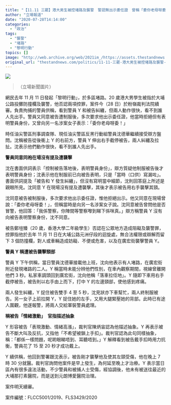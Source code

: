 ```yaml
---
title: "【11.11 三罷】港大男生被控堵路及襲警　警認無出示委任證　曾稱「委你老母呀委」"
author: "立場報道"
date: "2020-07-28T14:14:00"
categories:
  - "政治"
tags:
  - "襲警"
  - "堵路"
  - "黎明行動"
topics: []
image: "http://web.archive.org/web/2021im_/https://assets.thestandnews.com/media/photos/Untitled-12-26_pPlOA_Wbd9bp5.png"
original_url: "thestandnews.com/politics/11-11-三罷-港大男生被控堵路及襲警-警認無出示委任證-曾稱-委你老母呀委"
---
```

![](http://web.archive.org/web/2021im_/https://assets.thestandnews.com/media/photos/Untitled-12-26_pPlOA_Wbd9bp5.png)
> （立場新聞圖片）

網民去年 11 月 11 日發起「黎明行動」，於多區堵路。20 歲港大男學生被指於大埔公路投擲防撞欄及襲警，他否認兩項控罪，案件今（28 日）於粉嶺裁判法院續審。負責拘捕的警員供稱，看到警員 Y 和被告糾纏，但兩人動作很快，看不到誰人先出手。警員又同意被告遭制服後，多次要求他出示委任證，他當時拒絕但有表明警員身份，又曾向另一名涉案女子表示：「委你老母呀委！」

時任油尖警區刑事調查隊、現任油尖警區反黑行動組警員沈德華繼續接受辯方盤問。沈稱被告從後衝上 Y 的右前方，警員 Y 伸出右手截停被告，兩人糾纏及拉扯。沈表示他們動作很快，看不到誰人先出手。

**警員同意同袍在場沒有提及遭襲擊**

沈在書面供詞表示「控制被告落地後，表明警員身份」，辯方質疑他制服被告後才表明警員身份；沈表示他在制服前已向被告表明，只是「當時（口供）寫漏咗」。書面供詞提及「被告和 Y 發生糾纏」，但沒有寫明當中細節，沈則回答庭上所述是親眼所見。沈同意 Y 在現場沒有提及遭襲擊，其後才表示被告用右手襲擊其頸。

沈同意被告被制服後，多次要求他出示委任證，惟他拒絕出示。他又同意在現場曾說：「委你老母呀委！」，但稱當時是向另一名涉案女子說。沈同意被告曾問他是否冒警，他回答：「我係警察，你陣間等警察嚟到睇下係咪真。」辯方稱警員 Y 沒有向被告表明警察身份，沈不同意。

被告鄭塏臻（20 歲，香港大學二年級學生）否認在公眾地方造成阻礙及襲警罪，控罪指他於去年 11 月 11 日在大埔公路元洲仔段的迴旋處，無合法權限或辯解而留下 3 個防撞欄，對人或車輛造成妨礙、不便或危害，以及在廣宏街襲擊警員 Y。

**警員 Y 稱遭被告襲擊頸部**

警員 Y 下午供稱，當日警員沈德華接載他上班，沈向他表示有人堵路，在廣宏街附近發現堵路的二人。Y 稱當時未能分辨他們性別，在車內觀察期間，視線曾離開他們 3 秒。私家車調頭回到廣宏街，沈向他稱「落車拉佢地」。Y 隨即下車用右手截停被告，被告則以右手由上而下，打中 Y 的左邊頸部，使他感到疼痛。

兩人發生糾纏，Y 捉住被告雙手 4 至 5 秒，沈見狀亦下車幫忙，兩人終制服被告。另一女子上前拉開 Y，Y 捉住她的左手，又用大腿緊壓她的背部。此時已有途人圍觀，他遂報警，將兩人交給軍裝警員處理。

**稱被告「情緒激動」　官指描述抽象**

Y 形容被告「表現激動、情緒高漲」，裁判官陳炳宙認為他描述抽象。Y 再表示被告不斷大叫及反抗，又指他「不希望被鎖上手扣」。裁判官認為此句同樣抽象，稱：「都係一樣問題，呢啲眼睇唔到、耳聽唔到。」Y 解釋看到被告戴手扣時用力抗衡，警員花了 15 至 20 秒才成功戴上。

Y 續供稱，他回到警署跟沈表示，被告剛才襲擊他及使其左頸受傷，他在晚上 7 時 30 分就醫。裁判官詢問他案件是早上發生，為何延至晚上才治療。Y 表示當日區內有很多違法活動，不少警員和被捕人士受傷，經協調後，他未有被送往最近的大埔那打素醫院，而是送到元朗博愛醫院治理。

案件明天續審。

案件編號：FLCC5001/2019、FLS3429/2020